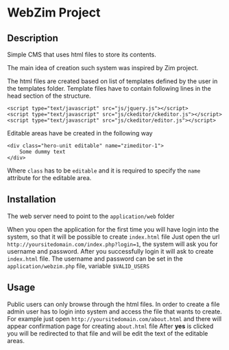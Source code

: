 # WebZim Project
## Description
Simple CMS that uses html files to store its contents.

The main idea of creation such system was inspired by Zim project.

The html files are created based on list of templates defined by the user in the templates folder.
Template files have to contain following lines in the head section of the structure.

    <script type="text/javascript" src="js/jquery.js"></script>
    <script type="text/javascript" src="js/ckeditor/ckeditor.js"></script>
    <script type="text/javascript" src="js/ckeditor/editor.js"></script>


Editable areas have be created in the following way

    <div class="hero-unit editable" name="zimeditor-1">
        Some dummy text
    </div>

Where `class` has to be `editable` and it is required to specify the `name` attribute for the editable area.


## Installation
The web server need to point to the `application/web` folder

When you open the application for the first time you will have login into the system, so that it will be possible to create
`index.html` file
Just open the url `http://yoursitedomain.com/index.php?login=1`, the system will ask you for username and password. After you
successfully login it will ask to create `index.html` file.
The username and password can be set in the `application/webzim.php` file, variable `$VALID_USERS`

## Usage
Public users can only browse through the html files.
In order to create a file admin user has to login into system and access the file that wants to create.
For example just open `http://yoursitedomain.com/about.html` and there will appear confirmation page for creating `about.html` file
After **yes** is clicked you will be redirected to that file and will be edit the text of the editable areas.





